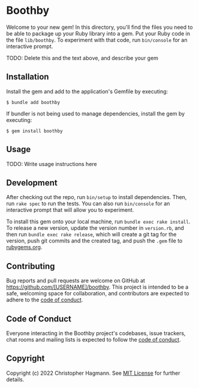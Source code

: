 # Boothby

Welcome to your new gem! In this directory, you'll find the files you need to be able to package up your Ruby library into a gem. Put your Ruby code in the file `lib/boothby`. To experiment with that code, run `bin/console` for an interactive prompt.

TODO: Delete this and the text above, and describe your gem

## Installation

Install the gem and add to the application's Gemfile by executing:

    $ bundle add boothby

If bundler is not being used to manage dependencies, install the gem by executing:

    $ gem install boothby

## Usage

TODO: Write usage instructions here

## Development

After checking out the repo, run `bin/setup` to install dependencies. Then, run `rake spec` to run the tests. You can also run `bin/console` for an interactive prompt that will allow you to experiment.

To install this gem onto your local machine, run `bundle exec rake install`. To release a new version, update the version number in `version.rb`, and then run `bundle exec rake release`, which will create a git tag for the version, push git commits and the created tag, and push the `.gem` file to [rubygems.org](https://rubygems.org).

## Contributing

Bug reports and pull requests are welcome on GitHub at https://github.com/[USERNAME]/boothby. This project is intended to be a safe, welcoming space for collaboration, and contributors are expected to adhere to the [code of conduct](https://github.com/[USERNAME]/boothby/blob/main/CODE_OF_CONDUCT.md).

## Code of Conduct

Everyone interacting in the Boothby project's codebases, issue trackers, chat rooms and mailing lists is expected to follow the [code of conduct](https://github.com/[USERNAME]/boothby/blob/main/CODE_OF_CONDUCT.md).

## Copyright

Copyright (c) 2022 Christopher Hagmann. See [MIT License](LICENSE.txt) for further details.